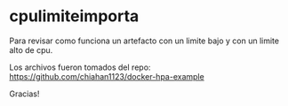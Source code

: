 # cpulimiteimporta
Para revisar como funciona un artefacto con un limite bajo y con un limite alto de cpu.

Los archivos fueron tomados del repo:
https://github.com/chiahan1123/docker-hpa-example

Gracias!
